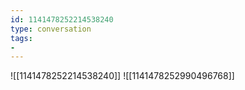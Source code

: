 ```yaml
---
id: 1141478252214538240
type: conversation
tags:
- 
---
```

![[1141478252214538240]]
![[1141478252990496768]]

